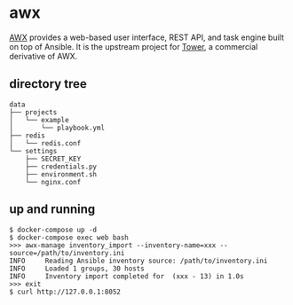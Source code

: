 awx
===

[AWX][1] provides a web-based user interface, REST API, and task engine built
on top of Ansible. It is the upstream project for [Tower][2], a commercial
derivative of AWX.

## directory tree

```
data
├── projects
│   └── example
│       └── playbook.yml
├── redis
│   └── redis.conf
└── settings
    ├── SECRET_KEY
    ├── credentials.py
    ├── environment.sh
    └── nginx.conf
```

## up and running

```
$ docker-compose up -d
$ docker-compose exec web bash
>>> awx-manage inventory_import --inventory-name=xxx --source=/path/to/inventory.ini
INFO     Reading Ansible inventory source: /path/to/inventory.ini
INFO     Loaded 1 groups, 30 hosts
INFO     Inventory import completed for  (xxx - 13) in 1.0s
>>> exit
$ curl http://127.0.0.1:8052
```

[1]: https://github.com/ansible/awx
[2]: https://www.ansible.com/tower

